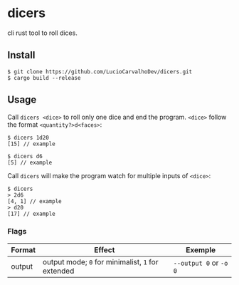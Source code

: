 # dicers

cli rust tool to roll dices.

## Install

```
$ git clone https://github.com/LucioCarvalhoDev/dicers.git
$ cargo build --release
```

## Usage

Call `dicers <dice>` to roll only one dice and end the program. `<dice>` follow the format `<quantity?>d<faces>`:

```
$ dicers 1d20
[15] // example
```
```
$ dicers d6
[5] // example
```

Call `dicers` will make the program watch for multiple inputs of `<dice>`:

```
$ dicers
> 2d6
[4, 1] // example
> d20
[17] // example
```

### Flags

| Format | Effect                                            | Exemple                  |
| ------ | ------------------------------------------------- | ------------------------ |
| output | output mode; `0` for minimalist, `1` for extended | `--output 0` or `-o 0`   |

